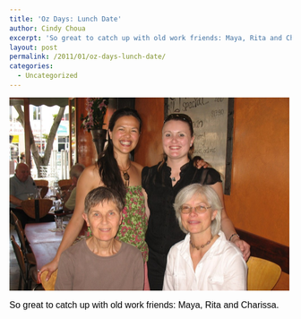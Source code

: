 ```yaml
---
title: 'Oz Days: Lunch Date'
author: Cindy Choua
excerpt: 'So great to catch up with old work friends: Maya, Rita and Charissa.'
layout: post
permalink: /2011/01/oz-days-lunch-date/
categories:
  - Uncategorized
---
```

<div class='p_embed p_image_embed'>
  <a href="/wp-content/uploads/2011/01/043-scaled-1000.jpg"><img alt="043" height="345" src="/wp-content/uploads/2011/01/043-scaled-1000.jpg?w=300" width="500" /></a>
</div></p> 

<div style="font-family:arial, helvetica, sans-serif;font-size:12pt;color:#000000;">
  <div>
    So great to catch up with old work friends: Maya, Rita and Charissa.
  </div>
</div>